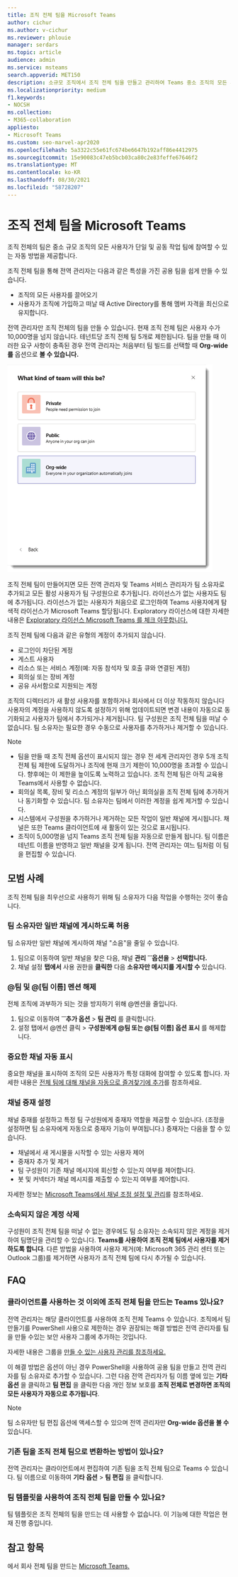 ```yaml
---
title: 조직 전체 팀을 Microsoft Teams
author: cichur
ms.author: v-cichur
ms.reviewer: phlouie
manager: serdars
ms.topic: article
audience: admin
ms.service: msteams
search.appverid: MET150
description: 소규모 조직에서 조직 전체 팀을 만들고 관리하여 Teams 중소 조직의 모든 사용자가 공동 작업할 수 있는 자동 방법을 제공하는 방법을 알아보습니다.
ms.localizationpriority: medium
f1.keywords:
- NOCSH
ms.collection:
- M365-collaboration
appliesto:
- Microsoft Teams
ms.custom: seo-marvel-apr2020
ms.openlocfilehash: 5a3322c55e61fc674be6647b192aff86e4412975
ms.sourcegitcommit: 15e90083c47eb5bcb03ca80c2e83feffe67646f2
ms.translationtype: MT
ms.contentlocale: ko-KR
ms.lasthandoff: 08/30/2021
ms.locfileid: "58728207"
---
```

# <a name="create-an-organization-wide-team-in-microsoft-teams"></a>조직 전체 팀을 Microsoft Teams

조직 전체의 팀은 중소 규모 조직의 모든 사용자가 단일 및 공동 작업 팀에 참여할 수 있는 자동 방법을 제공합니다.

조직 전체 팀을 통해 전역 관리자는 다음과 같은 특성을 가진 공용 팀을 쉽게 만들 수 있습니다.
- 조직의 모든 사용자를 끌어오기 
- 사용자가 조직에 가입하고 떠날 때 Active Directory를 통해 멤버 자격을 최신으로 유지합니다.

전역 관리자만 조직 전체의 팀을 만들 수 있습니다. 현재 조직 전체 팀은 사용자 수가 10,000명을 넘지 않습니다. 테넌트당 조직 전체 팀 5개로 제한됩니다. 팀을 만들 때 이러한 요구 사항이 충족된 경우 전역 관리자는 처음부터 팀 빌드를 선택할 때 **Org-wide를** 옵션으로 **볼 수 있습니다.** 

![조직 전체 팀을 만드는 조직 전체 옵션의 스크린샷입니다.](media/create-org-wide-team.png "조직 전체 팀을 만드는 조직 전체 옵션의 스크린샷")

조직 전체 팀이 만들어지면 모든 전역 관리자 및 Teams 서비스 관리자가 팀 소유자로 추가되고 모든 활성 사용자가 팀 구성원으로 추가됩니다. 라이선스가 없는 사용자도 팀에 추가됩니다. 라이선스가 없는 사용자가 처음으로 로그인하여 Teams 사용자에게 탐색적 라이선스가 Microsoft Teams 할당됩니다. Exploratory 라이선스에 대한 자세한 내용은 [Exploratory 라이선스 Microsoft Teams 를 체크 아웃합니다.](teams-exploratory.md) 

조직 전체 팀에 다음과 같은 유형의 계정이 추가되지 않습니다.

- 로그인이 차단된 계정
- 게스트 사용자
- 리소스 또는 서비스 계정(예: 자동 참석자 및 호출 큐와 연결된 계정)
- 회의실 또는 장비 계정
- 공유 사서함으로 지원되는 계정

조직의 디렉터리가 새 활성 사용자를 포함하거나 회사에서 더 이상 작동하지 않습니다 사용자의 계정을 사용하지 않도록 설정하기 위해 업데이트되면 변경 내용이 자동으로 동기화되고 사용자가 팀에서 추가되거나 제거됩니다. 팀 구성원은 조직 전체 팀을 떠날 수 없습니다. 팀 소유자는 필요한 경우 수동으로 사용자를 추가하거나 제거할 수 있습니다.

> [!NOTE]
> - 팀을 만들 때  조직 전체 옵션이 표시되지 않는 경우 전 세계 관리자인 경우 5개 조직 전체 팀 제한에 도달하거나 조직에 현재 크기 제한이 10,000명을 초과할 수 있습니다. 향후에는 이 제한을 높이도록 노력하고 있습니다. 조직 전체 팀은 아직 교육용 Teams에서 사용할 수 없습니다.
> - 회의실 목록, 장비 및 리소스 계정의 일부가 아닌 회의실을 조직 전체 팀에 추가하거나 동기화할 수 있습니다. 팀 소유자는 팀에서 이러한 계정을 쉽게 제거할 수 있습니다.
> - 시스템에서 구성원을 추가하거나 제거하는 모든 작업이 일반 채널에 게시됩니다. 채널은 또한 Teams 클라이언트에 새 활동이 있는 것으로 표시됩니다.
> - 조직이 5,000명을 넘지 Teams 조직 전체 팀을 자동으로 만들게 됩니다. 팀 이름은 테넌트 이름을 반영하고 일반 채널을 갖게 됩니다. 전역 관리자는 여느 팀처럼 이 팀을 편집할 수 있습니다.

## <a name="best-practices"></a>모범 사례

조직 전체 팀을 최우선으로 사용하기 위해 팀 소유자가 다음 작업을 수행하는 것이 좋습니다.

### <a name="allow-only-team-owners-to-post-to-the-general-channel"></a>팀 소유자만 일반 채널에 게시하도록 허용

팀 소유자만 일반 채널에 게시하여 채널 "소음"을 줄일 수 있습니다. 

1. 팀으로 이동하여 일반 채널을 찾은 다음, 채널 **관리 ̇ ̇ ̇ 옵션을**  >  **선택합니다.** 
2. 채널 설정 **탭에서** 사용 권한을 **클릭한** 다음 **소유자만 메시지를 게시할 수** 있습니다.

### <a name="turn-off-team-and-team-name-mentions"></a>@팀 및 @[팀 이름] 멘션 해제

전체 조직에 과부하가 되는 것을 방지하기 위해 @멘션을 줄입니다. 

1. 팀으로 이동하여 **̇ ̇ ̇ 추가 옵션** > **팀 관리** 를 클릭합니다. 
2. 설정 탭에서 @멘션 클릭 > **구성원에게 @팀 또는 @[팀 이름] 옵션 표시** 를 해제합니다. 

### <a name="automatically-show-important-channels"></a>중요한 채널 자동 표시

중요한 채널을 표시하여 조직의 모든 사용자가 특정 대화에 참여할 수 있도록 합니다. 자세한 내용은 [전체 팀에 대해 채널을 자동으로 즐겨찾기에 추가](https://support.office.com/article/auto-favorite-channels-for-the-whole-team-a948272c-5aa5-429c-863c-4e1e1cd6b0f6)를 참조하세요. 

### <a name="set-up-channel-moderation"></a>채널 중재 설정

채널 중재를 설정하고 특정 팀 구성원에게 중재자 역할을 제공할 수 있습니다. (조정을 설정하면 팀 소유자에게 자동으로 중재자 기능이 부여됩니다.) 중재자는 다음을 할 수 있습니다.

- 채널에서 새 게시물을 시작할 수 있는 사용자 제어
- 중재자 추가 및 제거
- 팀 구성원이 기존 채널 메시지에 회신할 수 있는지 여부를 제어합니다.
- 봇 및 커넥터가 채널 메시지를 제출할 수 있는지 여부를 제어합니다.

자세한 정보는 [Microsoft Teams에서 채널 조정 설정 및 관리](manage-channel-moderation-in-teams.md)를 참조하세요.

### <a name="remove-accounts-that-might-not-belong"></a>소속되지 않은 계정 삭제

구성원이 조직 전체 팀을 떠날 수 없는 경우에도 팀 소유자는 소속되지 않은 계정을 제거하여 팀명단을 관리할 수 있습니다. **Teams를 사용하여 조직 전체 팀에서 사용자를 제거하도록 합니다**. 다른 방법을 사용하여 사용자 제거(예: Microsoft 365 관리 센터 또는 Outlook 그룹)를 제거하면 사용자가 조직 전체 팀에 다시 추가될 수 있습니다.

## <a name="faq"></a>FAQ

### <a name="is-there-a-way-to-create-an-organization-wide-team-other-than-using-the-teams-client"></a>클라이언트를 사용하는 것 이외에 조직 전체 팀을 만드는 Teams 있나요?

전역 관리자는 해당 클라이언트를 사용하여 조직 전체 Teams 수 있습니다. 조직에서 팀 만들기를 PowerShell 사용으로 제한하는 경우 권장되는 해결 방법은 전역 관리자를 팀을 만들 수있는 보안 사용자 그룹에 추가하는 것입니다.

자세한 내용은 그룹을 [만들 수 있는 사용자 관리를 참조하세요.](/microsoft-365/admin/create-groups/manage-creation-of-groups)

이 해결 방법은 옵션이 아닌 경우 PowerShell을 사용하여 공용 팀을 만들고 전역 관리자를 팀 소유자로 추가할 수 있습니다. 그런 다음 전역 관리자가 팀 이름 옆에 있는 **기타 옵션** 을 클릭하고 **팀 편집** 을 클릭한 다음 개인 정보 보호를 **조직 전체로 변경하면 조직의 모든 사용자가 자동으로 추가됩니다**. 

> [!NOTE]
> 팀 소유자만 팀  편집 옵션에 액세스할 수 있으며 전역 관리자만 **Org-wide 옵션을 볼 수** 있습니다.

### <a name="is-there-a-way-to-convert-an-existing-team-to-an-organization-wide-team"></a>기존 팀을 조직 전체 팀으로 변환하는 방법이 있나요?

전역 관리자는 클라이언트에서 편집하여 기존 팀을 조직 전체 팀으로 Teams 수 있습니다. 팀 이름으로 이동하여 **기타 옵션** > **팀 편집** 을 클릭합니다.

### <a name="can-i-create-an-organization-wide-team-using-a-team-template"></a>팀 템플릿을 사용하여 조직 전체 팀을 만들 수 있나요?

팀 템플릿은 조직 전체의 팀을 만드는 데 사용할 수 없습니다. 이 기능에 대한 작업은 현재 진행 중입니다. 

## <a name="see-also"></a>참고 항목

에서 회사 전체 팀을 만드는 [Microsoft Teams.](https://support.office.com/article/037bb27a-bcc9-48fe-8d72-44d9482420a3)
